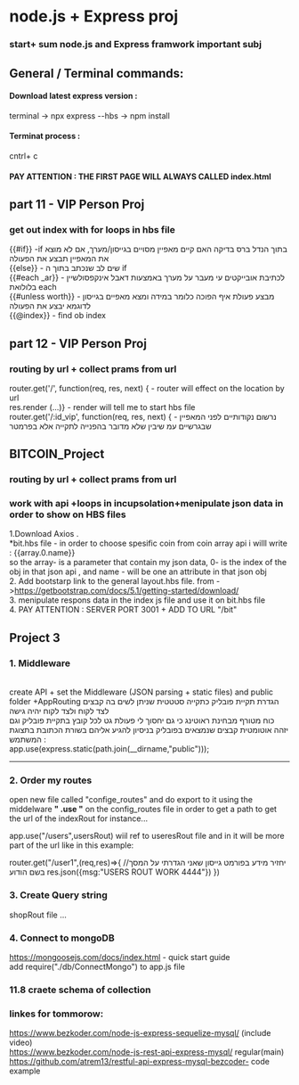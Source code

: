 # node.js + Express proj
### start+ sum node.js and Express framwork important subj

## General / Terminal commands:
#### Download latest express version  :
terminal -> npx express --hbs -> npm install
#### Terminat process  :
cntrl+ c
#### PAY ATTENTION : THE FIRST PAGE WILL ALWAYS CALLED index.html


## part 11 - VIP  Person Proj
### get out index with for loops in hbs file 
{{#if}} -if בתוך הנדל ברס  בדיקה האם קיים מאפיין מסויים בגייסון/מערך, אם לא מוצא את המאפיין תבצע את הפעולה  </br>
{{else}} - שים לב שנכתב בתוך ה if </br> 
{{#each _ar}} - לכתיבת אובייקטים עי מעבר על מערך באמצעות דאבל אינקפסולשיין בלולואת each </br>
{{#unless worth}} - מבצע פעולת איף הפוכה כלומר במידה ומצא מאפיים בגייסון לדוגמא יבצע את הפעולה </br>
{{@index}} - find ob index 

## part 12 - VIP Person Proj
###   routing by url + collect prams from url 
router.get('/', function(req, res, next) { - router will effect on the location by url</br>
res.render (...)}  - render will tell me to start hbs file </br>
router.get('/:id_vip', function(req, res, next) { - נרשום נקודותיים לפני המאפיין שבגרשיים עמ שיבין שלא מדובר בהפנייה לתקייה אלא בפרמטר

## BITCOIN_Project
###   routing by url + collect prams from url 
###   work with api +loops in incupsolation+menipulate json data in order to show on HBS files
1.Download Axios . </br>
*bit.hbs file - in order to choose spesific coin from coin array api i willl write : {{array.0.name}} </br>
so the array- is a parameter that contain my json data, 0- is the index of the obj in that json api , and name - will be one an attribute in that json obj</br>
2. Add bootstarp link to the general layout.hbs file.  from ->https://getbootstrap.com/docs/5.1/getting-started/download/</br>
3. menipulate respons data in the index js file and use it on bit.hbs file </br>
4. PAY ATTENTION : SERVER PORT 3001 + ADD TO URL "/bit"


## Project 3 
### 1. Middleware 
</br>
  create API + set the Middleware (JSON parsing + static files) and public folder +AppRouting
הגדרת תקיית פובליק כתקייה סטטטית שניתן לשים בה קבצים לצד לקוח ולצד לקוח יהיה גישה </br>  
כוח מטורף מבחינת ראוטינג כי גם יחסוך לי פעולת גט לכל קובץ בתקיית פובליק וגם יזהה אוטומטית קבצים שנמצאים בפובליק
בניסיון להגיע אליהם בשורת הכתובת בתצוגת המשתמש : </br>
app.use(express.static(path.join(__dirname,"public")));

-----------------------------------------------------------------------------------

### 2. Order my routes
open new file called  "confige_routes" and do export to it 
using the middelware **" .use "** on the config_routes file in order to get a path to get the url of the indexRout for instance...

app.use("/users",usersRout) wiil ref to useresRout file and in it will be more part of the url like in this example:

router.get("/user1",(req,res)=>{
     //יחזיר מידע בפורמט גייסון שאני הגדרתי על המסך בשם הודוע 
     res.json({msg:"USERS ROUT WORK 4444"})
})

### 3. Create Query string
shopRout file ...

### 4. Connect to mongoDB 
https://mongoosejs.com/docs/index.html - quick start guide </br>
add require("./db/ConnectMongo") to app.js file

### 11.8 craete schema of collection


### linkes for tommorow: 
https://www.bezkoder.com/node-js-express-sequelize-mysql/ (include video)</br>
https://www.bezkoder.com/node-js-rest-api-express-mysql/ regular(main)</br>
https://github.com/atrem13/restful-api-express-mysql-bezcoder-  code example 










